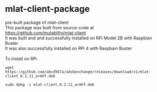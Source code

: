 # mlat-client-package </br>
pre-built package of mlat-client  </br>
This package was built from source-code at https://github.com/mutability/mlat-client </br>
It was built and and successfully installed on RPi Model 2B with Raspbian Buster </br>
It was also successfully installed on RPi 4 with Raspbain Buster </br>
</br>
To install on RPi </br>
```
wget https://github.com/abcd567a/adsbexchange/releases/download/v1/mlat-client_0.2.11_armhf.deb   

sudo dpkg -i mlat-client_0.2.11_armhf.deb
```
